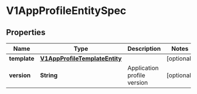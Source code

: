 # V1AppProfileEntitySpec

## Properties
Name | Type | Description | Notes
------------ | ------------- | ------------- | -------------
**template** | [**V1AppProfileTemplateEntity**](V1AppProfileTemplateEntity.md) |  |  [optional]
**version** | **String** | Application profile version |  [optional]
